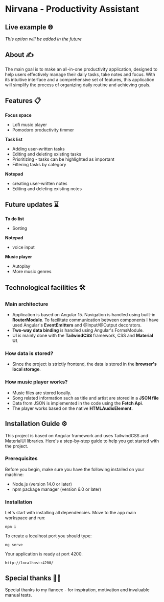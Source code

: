 
# Nirvana - Productivity Assistant 

## Live example 🌐

*This option will be added in the future* 

## About ✍️

 The main goal is to make an all-in-one productivity application, designed to help users effectively manage their daily tasks, take notes and focus. With its intuitive interface and a comprehensive set of features, this application will simplify the process of organizing daily routine and achieving goals.

## Features 📋
**Focus space**
- Lofi music player
- Pomodoro productivity timmer

**Task list**
- Adding user-written tasks
- Editing and deleting existing tasks
- Prioritizing - tasks can be highlighted as important
- Filtering tasks by category

**Notepad**
- creating user-written notes
- Editing and deleting existing notes

## Future updates ⌛
**To do list**
- Sorting 

**Notepad**
- voice input

**Music player**
- Autoplay
- More music genres

## Technological facilities 🛠️

### Main architecture 
- Application is based on Angular 15. Navigation is handled using built-in **RouterModule**. To facilitate communication between components I have used Angular's **EventEmitters** and @Input/@Output decorators.
- **Two-way data binding** is handled using Angular's FormsModule. 
- UI is mainly done with the **TailwindCSS** framework, CSS and **Material UI**.
  
### How data is stored?
- Since the project is strictly frontend, the data is stored in the **browser's local storage**.

### How music player works?
- Music files are stored locally.
- Song related information such as title and artist are stored in a **JSON file**
- Data from JSON is implemented in the code using the **Fetch Api**.
- The player works based on the native **HTMLAudioElement**.

## Installation Guide ⚙️
This project is based on Angular framework and uses TailwindCSS and MaterialUI libraries. Here's a step-by-step guide to help you get started with the project.

### Prerequisites
Before you begin, make sure you have the following installed on your machine:

- Node.js (version 14.0 or later)
- npm package manager (version 6.0 or later)

### Installation
Let's start with installing all dependencies. Move to the app main workspace and run:

    npm i

To create a localhost port you should type:

    ng serve

Your application is ready at port 4200.

    http://localhost:4200/
     

## Special thanks 🙏🏽

Special thanks to my fiancee - for inspiration, motivation and invaluable manual tests.